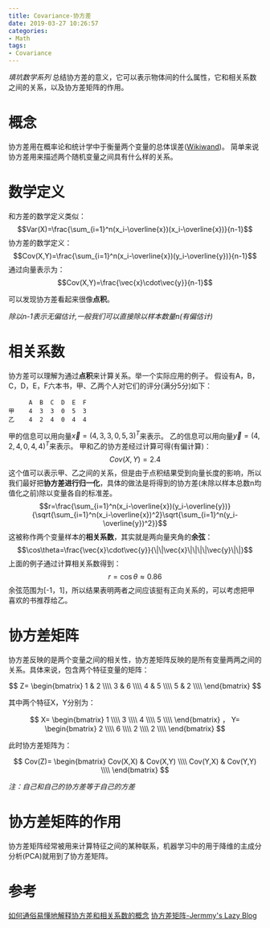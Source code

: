 ```yaml
---
title: Covariance-协方差
date: 2019-03-27 10:26:57
categories:
- Math
tags:
- Covariance
---
```

*填坑数学系列*
总结协方差的意义，它可以表示物体间的什么属性，它和相关系数之间的关系，以及协方差矩阵的作用。
<!--more-->

# 概念
协方差用在概率论和统计学中于衡量两个变量的总体误差([Wikiwand](https://www.wikiwand.com/zh-hans/%E5%8D%8F%E6%96%B9%E5%B7%AE))。
简单来说协方差用来描述两个随机变量之间具有什么样的关系。

# 数学定义
和方差的数学定义类似：$$Var(X)=\frac{\sum_{i=1}^n(x_i-\overline{x})(x_i-\overline{x})}{n-1}$$
协方差的数学定义：$$Cov(X,Y)=\frac{\sum_{i=1}^n(x_i-\overline{x})(y_i-\overline{y})}{n-1}$$
通过向量表示为：$$Cov(X,Y)=\frac{\vec{x}\cdot\vec{y}}{n-1}$$

可以发现协方差看起来很像**点积**。

*除以n-1表示无偏估计,一般我们可以直接除以样本数量n(有偏估计)*

# 相关系数
协方差可以理解为通过**点积**来计算关系。举一个实际应用的例子。
假设有A，B，C，D，E，F六本书，甲、乙两个人对它们的评分(满分5分)如下：

```
　    A  B  C  D  E  F
甲    4  3  3  0  5  3
乙    4  2  4  0  4  4
```

甲的信息可以用向量$\vec{x} = (4,3,3,0,5,3)^T$来表示。
乙的信息可以用向量$\vec{y} = (4,2,4,0,4,4)^T$来表示。
甲和乙的协方差经过计算可得(有偏计算)：$$Cov(X,Y)=2.4$$
这个值可以表示甲、乙之间的关系，但是由于点积结果受到向量长度的影响，所以我们最好把**协方差进行归一化**，具体的做法是将得到的协方差(未除以样本总数n均值化之前)除以变量各自的标准差。
$$r=\frac{\sum_{i=1}^n(x_i-\overline{x})(y_i-\overline{y})}{\sqrt{\sum_{i=1}^n(x_i-\overline{x})^2}\sqrt{\sum_{i=1}^n(y_i-\overline{y})^2}}$$
这被称作两个变量样本的**相关系数**，其实就是两向量夹角的**余弦**：$$\cos\theta=\frac{\vec{x}\cdot\vec{y}}{\|\|\vec{x}\|\|\|\|\vec{y}\|\|}$$
上面的例子通过计算相关系数得到：$$r=\cos\theta\approx0.86$$
余弦范围为[-1，1]，所以结果表明两者之间应该挺有正向关系的，可以考虑把甲喜欢的书推荐给乙。

# 协方差矩阵
协方差反映的是两个变量之间的相关性，协方差矩阵反映的是所有变量两两之间的关系。具体来说，包含两个特征变量的矩阵：

$$
Z=
 \begin{bmatrix}
   1 & 2 \\\\
   3 & 6 \\\\
   4 & 5 \\\\
   5 & 2 \\\\
  \end{bmatrix}
$$

其中两个特征X，Y分别为：

$$
X=
 \begin{bmatrix}
   1 \\\\
   3 \\\\
   4 \\\\
   5 \\\\
  \end{bmatrix}
，
Y=
 \begin{bmatrix}
   2 \\\\
   6 \\\\
   2 \\\\
   2 \\\\
  \end{bmatrix}
$$

此时协方差矩阵为：

$$
Cov(Z)=
 \begin{bmatrix}
   Cov(X,X) & Cov(X,Y) \\\\
   Cov(Y,X) & Cov(Y,Y) \\\\
 \end{bmatrix}
$$

*注：自己和自己的协方差等于自己的方差*

# 协方差矩阵的作用
协方差矩阵经常被用来计算特征之间的某种联系，机器学习中的用于降维的主成分分析(PCA)就用到了协方差矩阵。

# 参考

[如何通俗易懂地解释协方差和相关系数的概念](https://www.zhihu.com/question/20852004/answer/287792087)
[协方差矩阵-Jermmy's Lazy Blog](http://jermmy.xyz/2017/03/19/2017-3-19-covariance-matrix/)